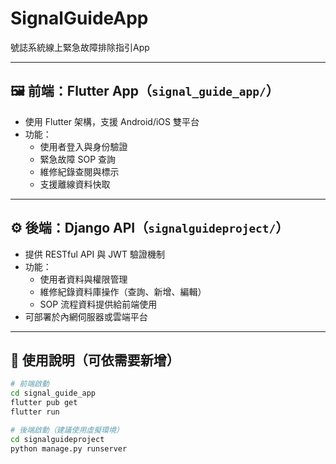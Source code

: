 # SignalGuideApp
號誌系統線上緊急故障排除指引App


---

## 🖼️ 前端：Flutter App（`signal_guide_app/`）

- 使用 Flutter 架構，支援 Android/iOS 雙平台
- 功能：
  - 使用者登入與身份驗證
  - 緊急故障 SOP 查詢
  - 維修紀錄查閱與標示
  - 支援離線資料快取

---

## ⚙️ 後端：Django API（`signalguideproject/`）

- 提供 RESTful API 與 JWT 驗證機制
- 功能：
  - 使用者資料與權限管理
  - 維修紀錄資料庫操作（查詢、新增、編輯）
  - SOP 流程資料提供給前端使用
- 可部署於內網伺服器或雲端平台

---

## 🚀 使用說明（可依需要新增）

```bash
# 前端啟動
cd signal_guide_app
flutter pub get
flutter run

# 後端啟動（建議使用虛擬環境）
cd signalguideproject
python manage.py runserver

